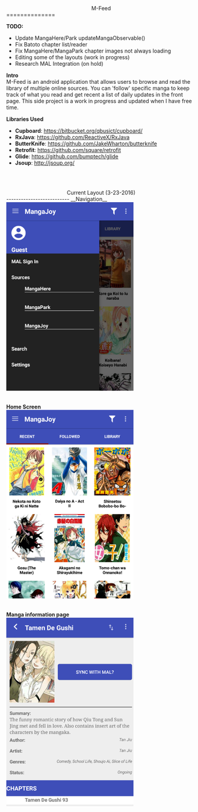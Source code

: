 <center>M-Feed</center>
==============

__TODO:__
* Update MangaHere/Park updateMangaObservable()
* Fix Batoto chapter list/reader
* Fix MangaHere/MangaPark chapter images not always loading
* Editing some of the layouts (work in progress)
* Research MAL Integration (on hold)

__Intro__<br>
M-Feed is an android application that allows users to browse and read the library of multiple online sources.  You can 'follow' specific manga to keep track of what you read and get recent a list of daily updates in the front page. This side project is a work in progress and updated when I have free time.

__Libraries Used__
- **Cupboard**: https://bitbucket.org/qbusict/cupboard/
- **RxJava**: https://github.com/ReactiveX/RxJava
- **ButterKnife**: https://github.com/JakeWharton/butterknife
- **Retrofit**: https://github.com/square/retrofit
- **Glide**: https://github.com/bumptech/glide
- **Jsoup**: http://jsoup.org/

<br><br>
<center>Current Layout (3-23-2016)</center>
--------------------------
__Navigation__
<br>
<img src="https://raw.githubusercontent.com/amgregoi/M-Feed/master/images/Nav.png" height="500">
<br><br>

__Home Screen__
<br>
<img src="https://raw.githubusercontent.com/amgregoi/M-Feed/master/images/Home.png" height="500">
<br><br>

__Manga information page__
<br>
<img src="https://raw.githubusercontent.com/amgregoi/M-Feed/master/images/Manga.png" height="500">
